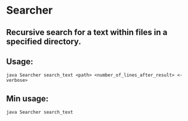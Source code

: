 # Searcher

## Recursive search for a text within files in a specified directory. 
## Usage:

```shell
java Searcher search_text <path> <number_of_lines_after_result> <-verbose>
```
## Min usage:

```shell
java Searcher search_text
```

